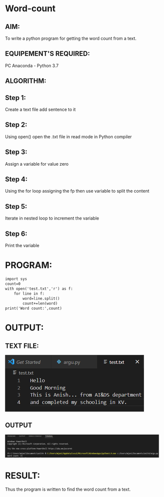 # Word-count
## AIM:
To write a python program for getting the word count from a text.
## EQUIPEMENT'S REQUIRED: 
PC
Anaconda - Python 3.7
## ALGORITHM: 
## Step 1:
Create a text file add sentence to it

## Step 2: 
Using open() open the .txt file in read mode in Python compiler
 
## Step 3: 
Assign a variable for value zero


## Step 4:  
Using the for loop assigning the fp then use variable to split the content
## Step 5: 
Iterate in nested loop to increment the variable

## Step 6: 
Print the variable

# PROGRAM:
~~~
import sys
count=0
with open('test.txt','r') as f:
    for line in f:
        word=line.split()
        count+=len(word)
print('Word count:',count)
~~~

# OUTPUT:

## TEXT FILE:
![OUTPUT](TEXT.png)

## OUTPUT

![output](output.png)




# RESULT:
Thus the program is written to find the word count from a text.
